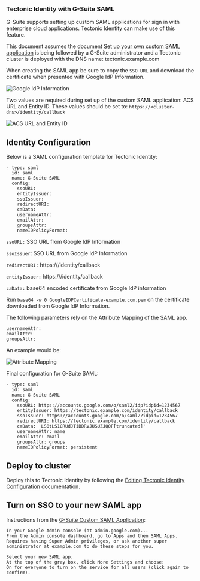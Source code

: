 ### Tectonic Identity with G-Suite SAML

G-Suite supports setting up custom SAML applications for sign in with enterprise cloud applications. Tectonic Identity can make use of this feature.

This document assumes the document [Set up your own custom SAML application][saml-google] is being followed by a G-Suite administrator and a Tectonic cluster is deployed with the DNS name: tectonic.example.com

When creating the SAML app be sure to copy the `SSO URL` and download the certificate when presented with Google IdP Information.

<img src="img/g-suite-idp.png" class="img-center" alt="Google IdP Information"/>

Two values are required during set up of the custom SAML application: ACS URL and Entity ID. These values should be set to: `https://<cluster-dns>/identity/callback`

<img src="img/acs-entity-saml.png" class="img-center" alt="ACS URL and Entity ID"/>

## Identity Configuration

Below is a SAML configuration template for Tectonic Identity:

```
- type: saml
  id: saml
  name: G-Suite SAML
  config:
    ssoURL:
    entityIssuer:
    ssoIssuer:
    redirectURI:
    caData:
    usernameAttr:
    emailAttr:
    groupsAttr:
    nameIDPolicyFormat:
```

`ssoURL:` SSO URL from Google IdP Information

`ssoIssuer`: SSO URL from Google IdP Information

`redirectURI:` https://<cluster-dns>/identity/callback

`entityIssuer:` https://<cluster-dns>/identity/callback

`caData:` base64 encoded certificate from Google IdP information

Run `base64 -w 0 GoogleIDPCertificate-example.com.pem` on the certificate downloaded from Google IdP Information.

The following parameters rely on the Attribute Mapping of the SAML app.

```
usernameAttr:
emailAttr:
groupsAttr:
```

An example would be:

<img src="img/g-suite-attribute-map.png" class="img-center" alt="Attribute Mapping"/>

Final configuration for G-Suite SAML:

```
- type: saml
  id: saml
  name: G-Suite SAML
  config:
    ssoURL: https://accounts.google.com/o/saml2/idp?idpid=1234567
    entityIssuer: https://tectonic.example.com/identity/callback
    ssoIssuer: https://accounts.google.com/o/saml2?idpid=1234567
    redirectURI: https://tectonic.example.com/identity/callback
    caData: 'LS0tLS1CRUdJTiBDRVJUSUZJQ0F[truncated]'
    usernameAttr: name
    emailAttr: email
    groupsAttr: groups
    nameIDPolicyFormat: persistent
```

## Deploy to cluster

Deploy this to Tectonic Identity by following the [Editing Tectonic Identity Configuration][edit-identity] documentation.

## Turn on SSO to your new SAML app

Instructions from the [G-Suite Custom SAML Application][saml-google]:

```
In your Google Admin console (at admin.google.com)...
From the Admin console dashboard, go to Apps and then SAML Apps.
Requires having Super Admin privileges, or ask another super administrator at example.com to do these steps for you.

Select your new SAML app.
At the top of the gray box, click More Settings and choose:
On for everyone to turn on the service for all users (click again to confirm).
```

[saml-google]: https://support.google.com/a/answer/6087519
[edit-identity]: https://coreos.com/tectonic/docs/latest/admin/saml-user-management.html#editing-tectonic-identity-configuration
